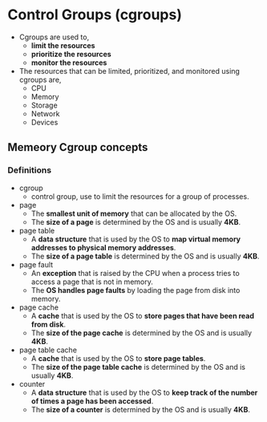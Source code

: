 # Control Groups (cgroups)

* Cgroups are used to,
    * **limit the resources**
    * **prioritize the resources**
    * **monitor the resources**
* The resources that can be limited, prioritized, and monitored using cgroups are,
    * CPU
    * Memory
    * Storage
    * Network
    * Devices

## Memeory Cgroup concepts

### Definitions

* cgroup
    * control group, use to limit the resources for a group of processes.
* page
    * The **smallest unit of memory** that can be allocated by the OS.
    * The **size of a page** is determined by the OS and is usually **4KB**.
* page table
    * A **data structure** that is used by the OS to **map virtual memory addresses to physical memory addresses**.
    * The **size of a page table** is determined by the OS and is usually **4KB**.
* page fault
    * An **exception** that is raised by the CPU when a process tries to access a page that is not in memory.
    * The **OS handles page faults** by loading the page from disk into memory.
* page cache
    * A **cache** that is used by the OS to **store pages that have been read from disk**.
    * The **size of the page cache** is determined by the OS and is usually **4KB**.
* page table cache
    * A **cache** that is used by the OS to **store page tables**.
    * The **size of the page table cache** is determined by the OS and is usually **4KB**.
* counter
    * A **data structure** that is used by the OS to **keep track of the number of times a page has been accessed**.
    * The **size of a counter** is determined by the OS and is usually **4KB**.